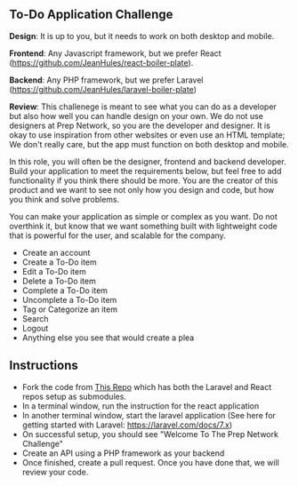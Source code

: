 ## To-Do Application Challenge

**Design**: It is up to you, but it needs to work on both desktop and mobile.

**Frontend**: Any Javascript framework, but we prefer React (https://github.com/JeanHules/react-boiler-plate).

**Backend**: Any PHP framework, but we prefer Laravel (https://github.com/JeanHules/laravel-boiler-plate)

**Review**: This challenege is meant to see what you can do as a developer but also how well you can handle design on your own. We do not use designers at Prep Network, so you are the developer and designer. It is okay to use inspiration from other websites or even use an HTML template; We don't really care, but the app must function on both desktop and mobile.

In this role, you will often be the designer, frontend and backend developer. Build your application to meet the requirements below, but feel free to add functionality if you think there should be more. You are the creator of this product and we want to see not only how you design and code, but how you think and solve problems.

You can make your application as simple or complex as you want. Do not overthink it, but know that we want something built with lightweight code that is powerful for the user, and scalable for the company.

-   Create an account
-   Create a To-Do item
-   Edit a To-Do item
-   Delete a To-Do item
-   Complete a To-Do item
-   Uncomplete a To-Do item
-   Tag or Categorize an item
-   Search
-   Logout
-   Anything else you see that would create a plea

## Instructions

-   Fork the code from [This Repo](https://github.com/JeanHules/prephoops-todo-app) which has both the Laravel and React repos setup as submodules.
-   In a terminal window, run the instruction for the react application
-   In another terminal window, start the laravel application (See here for getting started with Laravel: https://laravel.com/docs/7.x)
-   On successful setup, you should see "Welcome To The Prep Network Challenge"
-   Create an API using a PHP framework as your backend
-   Once finished, create a pull request. Once you have done that, we will review your code.
